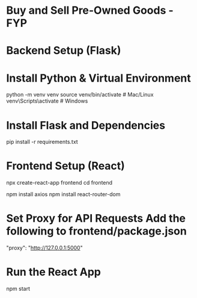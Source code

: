 # Buy and Sell Pre-Owned Goods - FYP

# Backend Setup (Flask)

# Install Python & Virtual Environment
python -m venv venv
source venv/bin/activate  # Mac/Linux
venv\Scripts\activate     # Windows

# Install Flask and Dependencies
pip install -r requirements.txt


# Frontend Setup (React)

npx create-react-app frontend
cd frontend

npm install axios
npm install react-router-dom



# Set Proxy for API Requests Add the following to frontend/package.json

"proxy": "http://127.0.0.1:5000"


# Run the React App

npm start


